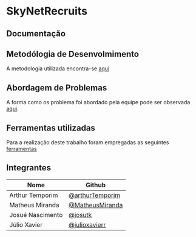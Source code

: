# SkyNetRecruits

## Documentação

## Metodólogia de Desenvolmimento

A metodologia utilizada encontra-se [aqui](https://github.com/SkyNetRecruits/Documentacao/blob/master/documentacaoSolucao/metodologia.md)

## Abordagem de Problemas

A forma como os problema foi abordado pela equipe pode ser observada [aqui](https://github.com/SkyNetRecruits/Documentacao/blob/master/documentacaoSolucao/abordagem.md).

## Ferramentas utilizadas

Para a realização deste trabalho foram empregadas as seguintes [ferramentas](https://github.com/SkyNetRecruits/Documentacao/blob/master/documentacaoSolucao/ferramentas.md)

## Integrantes

|Nome|Github|
|---|------|
|Arthur Temporim|[@arthurTemporim](https://github.com/arthurTemporim)|
|Matheus Miranda|[@MatheusMiranda](https://github.com/MatheusMiranda)|
|Josué Nascimento|[@josutk](https://github.com/josutk)
|Júlio Xavier|[@julioxavierr](https://github.com/julioxavierr)|
